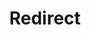﻿---
layout: src/layouts/Redirect.astro
title: Redirect
redirect: https://yamldoc.liuyan.wang/docs/tenants/guides
pubDate:  2023-01-01
navSearch: false
navSitemap: false
navMenu: false
---
